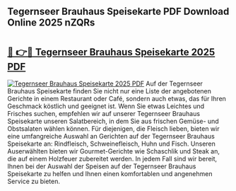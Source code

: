 ## Tegernseer Brauhaus Speisekarte PDF Download Online 2025 nZQRs

# <h2><a href="http://gcc07au.nevu.top/?p=Tegernseer+Brauhaus+Speisekarte">🔗 👉🔴 Tegernseer Brauhaus Speisekarte 2025 PDF</a></h2>

[![Tegernseer Brauhaus Speisekarte 2025 PDF](https://i.imgur.com/dBaPXMq.png)](http://gcc07au.nevu.top/?p=Tegernseer+Brauhaus+Speisekarte)
Auf der Tegernseer Brauhaus Speisekarte finden Sie nicht nur eine Liste der angebotenen Gerichte in einem Restaurant oder Café, sondern auch etwas, das für Ihren Geschmack köstlich und geeignet ist. Wenn Sie etwas Leichtes und Frisches suchen, empfehlen wir auf unserer Tegernseer Brauhaus Speisekarte unseren Salatbereich, in dem Sie aus frischen Gemüse- und Obstsalaten wählen können. Für diejenigen, die Fleisch lieben, bieten wir eine umfangreiche Auswahl an Gerichten auf der Tegernseer Brauhaus Speisekarte an: Rindfleisch, Schweinefleisch, Huhn und Fisch. Unseren Auserwählten bieten wir Gourmet-Gerichte wie Schaschlik und Steak an, die auf einem Holzfeuer zubereitet werden. In jedem Fall sind wir bereit, Ihnen bei der Auswahl der Speisen auf der Tegernseer Brauhaus Speisekarte zu helfen und Ihnen einen komfortablen und angenehmen Service zu bieten.
